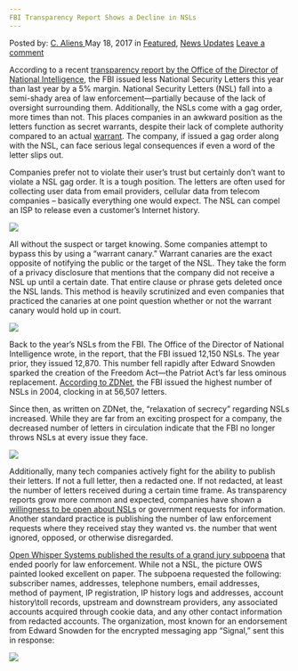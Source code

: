 ```yaml
---
FBI Transparency Report Shows a Decline in NSLs
---
```

<article class="post-listing post-19955 post type-post status-publish format-standard has-post-thumbnail hentry category-deepdot-news category-news-updates tag-decline tag-fbi tag-nsls tag-report tag-shows tag-transparency">
    <div class="post-inner">
    <p class="post-meta">
    <span>Posted by: <a href="https://www.deepdotweb.com/author/caliens/" title="">C. Aliens </a></span>
    <span>May 18, 2017</span>
    <span>in <a href="https://www.deepdotweb.com/category/deepdot-news/" rel="category tag">Featured</a>, <a href="https://www.deepdotweb.com/category/news-updates/" rel="category tag">News Updates</a></span>
    <span><a href="https://www.deepdotweb.com/2017/05/18/fbi-transparency-report-shows-decline-nsls/#respond">Leave a comment</a></span>
    </p>
    <div class="clear"></div>
    <div class="entry">
    <p>According to a recent <a href="https://icontherecord.tumblr.com/transparency/odni_transparencyreport_cy2016">transparency report by the Office of the Director of National Intelligence</a>, the FBI issued less National Security Letters this year than last year by a 5% margin. National Security Letters (NSL) fall into a semi-shady area of law enforcement—partially because of the lack of oversight surrounding them. Additionally, the NSLs come with a gag order, more times than not. This places companies in an awkward position as the letters function as secret warrants, despite their lack of complete authority compared to an actual <a href="https://www.deepdotweb.com/tag/warrant/">warrant</a>. The company, if issued a gag order along with the NSL, can face serious legal consequences if even a word of the letter slips out.</p>
    <p>Companies prefer not to violate their user&#8217;s trust but certainly don&#8217;t want to violate a NSL gag order. It is a tough position. The letters are often used for collecting user data from email providers, cellular data from telecom companies – basically everything one would expect. The NSL can compel an ISP to release even a customer’s Internet history.</p>
    <p><img class="wp-image-19969 aligncenter" src="https://www.deepdotweb.com/wp-content/uploads/2017/05/word-image-74.jpeg" srcset="https://www.deepdotweb.com/wp-content/uploads/2017/05/word-image-74.jpeg 715w, https://www.deepdotweb.com/wp-content/uploads/2017/05/word-image-74-300x252.jpeg 300w" sizes="(max-width: 715px) 100vw, 715px" /></p>
    <p>All without the suspect or target knowing. Some companies attempt to bypass this by using a “warrant canary.” Warrant canaries are the exact opposite of notifying the public or the target of the NSL. They take the form of a privacy disclosure that mentions that the company did not receive a NSL up until a certain date. That entire clause or phrase gets deleted once the NSL lands. This method is heavily scrutinized and even companies that practiced the canaries at one point question whether or not the warrant canary would hold up in court.</p>
    <p><img class="wp-image-19970 aligncenter" src="https://www.deepdotweb.com/wp-content/uploads/2017/05/word-image-75.jpeg" srcset="https://www.deepdotweb.com/wp-content/uploads/2017/05/word-image-75.jpeg 700w, https://www.deepdotweb.com/wp-content/uploads/2017/05/word-image-75-300x257.jpeg 300w" sizes="(max-width: 700px) 100vw, 700px" /></p>
    <p>Back to the year&#8217;s NSLs from the FBI. The Office of the Director of National Intelligence wrote, in the report, that the FBI issued 12,150 NSLs. The year prior, they issued 12,870. This number fell rapidly after Edward Snowden sparked the creation of the Freedom Act—the Patriot Act’s far less ominous replacement. <a href="http://www.zdnet.com/article/as-challenges-mount-fbi-issues-fewer-secret-subpoenas/">According to ZDNet</a>, the FBI issued the highest number of NSLs in 2004, clocking in at 56,507 letters.</p>
    <p>Since then, as written on ZDNet, the, “relaxation of secrecy” regarding NSLs increased. While they are far from an exciting prospect for a company, the decreased number of letters in circulation indicate that the FBI no longer throws NSLs at every issue they face.</p>
    <p><img class="wp-image-19971 aligncenter" src="https://www.deepdotweb.com/wp-content/uploads/2017/05/word-image-76.jpeg" srcset="https://www.deepdotweb.com/wp-content/uploads/2017/05/word-image-76.jpeg 851w, https://www.deepdotweb.com/wp-content/uploads/2017/05/word-image-76-300x190.jpeg 300w" sizes="(max-width: 851px) 100vw, 851px" /></p>
    <p>Additionally, many tech companies actively fight for the ability to publish their letters. If not a full letter, then a redacted one. If not redacted, at least the number of letters received during a certain time frame. As transparency reports grow more common and expected, companies have shown a <a href="https://www.deepdotweb.com/2017/02/15/twitter-announces-two-fbi-gag-orders-intends-keep-pushing-transparency/">willingness to be open about NSLs</a> or government requests for information. Another standard practice is publishing the number of law enforcement requests where they received stay they wanted vs. the number that went ignored, opposed, or otherwise disregarded.</p>
    <p><a href="https://www.deepdotweb.com/2016/10/11/grand-jury-requests-signal-user-data-essentially-receives-nothing/">Open Whisper Systems published the results of a grand jury subpoena</a> that ended poorly for law enforcement. While not a NSL, the picture OWS painted looked excellent on paper. The subpoena requested the following: subscriber names, addresses, telephone numbers, email addresses, method of payment, IP registration, IP history logs and addresses, account history\toll records, upstream and downstream providers, any associated accounts acquired through cookie data, and any other contact information from redacted accounts. The organization, most known for an endorsement from Edward Snowden for the encrypted messaging app “Signal,” sent this in response:</p>
    <p><img class="wp-image-19972 aligncenter" src="https://www.deepdotweb.com/wp-content/uploads/2017/05/word-image-82.png" srcset="https://www.deepdotweb.com/wp-content/uploads/2017/05/word-image-82.png 900w, https://www.deepdotweb.com/wp-content/uploads/2017/05/word-image-82-300x98.png 300w" sizes="(max-width: 900px) 100vw, 900px" /></p>
    </div>
    <span style="display:none"><a href="https://www.deepdotweb.com/tag/decline/" rel="tag">decline</a> <a href="https://www.deepdotweb.com/tag/fbi/" rel="tag">fbi</a> <a href="https://www.deepdotweb.com/tag/nsls/" rel="tag">nsls</a> <a href="https://www.deepdotweb.com/tag/report/" rel="tag">report</a> <a href="https://www.deepdotweb.com/tag/shows/" rel="tag">shows</a> <a href="https://www.deepdotweb.com/tag/transparency/" rel="tag">transparency</a></span> <span style="display:none" class="updated">2017-05-18</span>
    <div style="display:none" class="vcard author" itemprop="author" itemscope itemtype="http://schema.org/Person"><strong class="fn" itemprop="name"><a href="https://www.deepdotweb.com/author/caliens/" title="Posts by C. Aliens" rel="author">C. Aliens</a></strong></div>
    </div>
</article>

